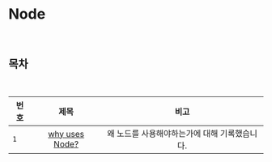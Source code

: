 # Node

<br>

## 목차

<br>

| 번호 | 제목 | 비고 |
|---|:---:|:---:|
| `1` | [why uses Node?](./Node.md) | 왜 노드를 사용해야하는가에 대해 기록했습니다.  |

